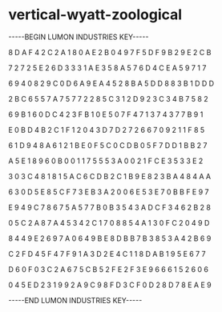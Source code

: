 # vertical-wyatt-zoological

-----BEGIN LUMON INDUSTRIES KEY-----

8 D A F 4 2 C 2 A 1 8 0 A E 2 B 0 4 9 7 F 5 D F 9 B 2 9 E 2 C B

7 2 7 2 5 E 2 6 D 3 3 3 1 A E 3 5 8 A 5 7 6 D 4 C E A 5 9 7 1 7

6 9 4 0 8 2 9 C 0 D 6 A 9 E A 4 5 2 8 B A 5 D D 8 8 3 B 1 D D D

2 B C 6 5 5 7 A 7 5 7 7 2 2 8 5 C 3 1 2 D 9 2 3 C 3 4 B 7 5 8 2

6 9 B 1 6 0 D C 4 2 3 F B 1 0 E 5 0 7 F 4 7 1 3 7 4 3 7 7 B 9 1

E 0 B D 4 B 2 C 1 F 1 2 0 4 3 D 7 D 2 7 2 6 6 7 0 9 2 1 1 F 8 5

6 1 D 9 4 8 A 6 1 2 1 B E 0 F 5 C 0 C D B 0 5 F 7 D D 1 B B 2 7

A 5 E 1 8 9 6 0 B 0 0 1 1 7 5 5 5 3 A 0 0 2 1 F C E 3 5 3 3 E 2

3 0 3 C 4 8 1 8 1 5 A C 6 C D B 2 C 1 B 9 E 8 2 3 B A 4 8 4 A A

6 3 0 D 5 E 8 5 C F 7 3 E B 3 A 2 0 0 6 E 5 3 E 7 0 B B F E 9 7

E 9 4 9 C 7 8 6 7 5 A 5 7 7 B 0 B 3 5 4 3 A D C F 3 4 6 2 B 2 8

0 5 C 2 A 8 7 A 4 5 3 4 2 C 1 7 0 8 8 5 4 A 1 3 0 F C 2 0 4 9 D

8 4 4 9 E 2 6 9 7 A 0 6 4 9 B E 8 D B B 7 B 3 8 5 3 A 4 2 B 6 9

C 2 F D 4 5 F 4 7 F 9 1 A 3 D 2 E 4 C 1 1 8 D A B 1 9 5 E 6 7 7

D 6 0 F 0 3 C 2 A 6 7 5 C B 5 2 F E 2 F 3 E 9 6 6 6 1 5 2 6 0 6

0 4 5 E D 2 3 1 9 9 2 A 9 C 9 8 F D 3 C F 0 D 2 8 D 7 8 E A E 9

-----END LUMON INDUSTRIES KEY-----
